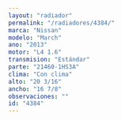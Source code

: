 ```yaml
---
layout: "radiador"
permalink: "/radiadores/4384/"
marca: "Nissan"
modelo: "March"
ano: "2013"
motor: "L4 1.6"
transmision: "Estándar"
parte: "21460-1HS3A"
clima: "Con clima"
alto: "20 3/16"
ancho: "16 7/8"
observaciones: ""
id: "4384"
---
```


